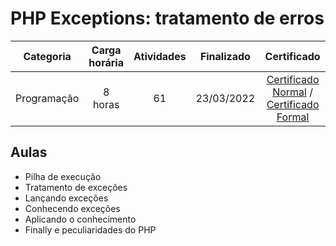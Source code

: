 # PHP Exceptions: tratamento de erros

Categoria | Carga horária | Atividades | Finalizado | Certificado |
:-:|:-:|:-:|:-:|:-:|
Programação | 8 horas | 61 | 23/03/2022 | [Certificado Normal](https://cursos.alura.com.br/certificate/e01b48cb-6b77-4f0f-bcab-be20c088ab75) / [Certificado Formal](https://cursos.alura.com.br/user/rodineicosta/course/php-exceptions-tratamento-erros/formalCertificate)

## Aulas

- Pilha de execução
- Tratamento de exceções
- Lançando exceções
- Conhecendo exceções
- Aplicando o conhecimento
- Finally e peculiaridades do PHP
